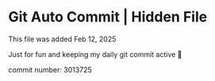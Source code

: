 # Git Auto Commit | Hidden File

This file was added Feb 12, 2025

Just for fun and keeping my daily git commit active 🤪

commit number: 3013725
